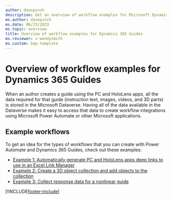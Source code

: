 ```yaml
---
author: davepinch
description: Get an overview of workflow examples for Microsoft Dynamics 365 Guides
ms.author: davepinch
ms.date: 06/23/2023
ms.topic: overview
title: Overview of workflow examples for Dynamics 365 Guides
ms.reviewer: v-wendysmith
ms.custom: bap-template
---
```


# Overview of workflow examples for Dynamics 365 Guides

When an author creates a guide using the PC and HoloLens apps, all the data required for that guide (instruction text, images, videos, and 3D parts) is stored in the Microsoft Dataverse. Having all of the data available in the Dataverse makes it easy to access that data to create workflow integrations using Microsoft Power Automate or other Microsoft applications.

## Example workflows

To get an idea for the types of workflows that you can create with Power Automate and Dynamics 365 Guides, check out these examples:

- [Example 1: Automatically generate PC and HoloLens apps deep links to use in an Excel Link Manager](workflow-example-1.md)
- [Example 2: Create a 3D object collection and add objects to the collection](workflow-example-2.md)
- [Example 3: Collect response data for a nonlinear guide](workflow-example-3.md)

[!INCLUDE[footer-include](../includes/footer-banner.md)]
